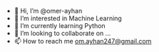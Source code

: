 - 👋 Hi, I’m @omer-ayhan
- 👀 I’m interested in Machine Learning
- 🌱 I’m currently learning Python
- 💞️ I’m looking to collaborate on ...
- 📫 How to reach me om.ayhan247@gmail.com

<!---
omer-ayhan/omer-ayhan is a ✨ special ✨ repository because its `README.md` (this file) appears on your GitHub profile.
You can click the Preview link to take a look at your changes.
--->
